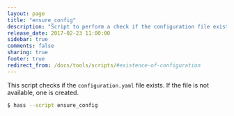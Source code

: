 ```yaml
---
layout: page
title: "ensure_config"
description: "Script to perform a check if the configuration file exists"
release_date: 2017-02-23 11:00:00
sidebar: true
comments: false
sharing: true
footer: true
redirect_from: /docs/tools/scripts/#existence-of-configuration
---
```


This script checks if the `configuration.yaml` file exists. If the file is not available, one is created.

```bash
$ hass --script ensure_config
```

